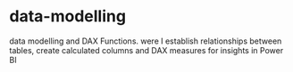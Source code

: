 # data-modelling
data modelling and DAX Functions. were I establish relationships between tables, create calculated columns and DAX measures for insights in Power BI
